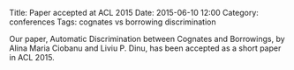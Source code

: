 Title: Paper accepted at ACL 2015
Date: 2015-06-10 12:00
Category: conferences
Tags: cognates vs borrowing discrimination

Our paper, Automatic Discrimination between Cognates and Borrowings, by
Alina Maria Ciobanu and Liviu P. Dinu, has been accepted as a short paper in
ACL 2015.
